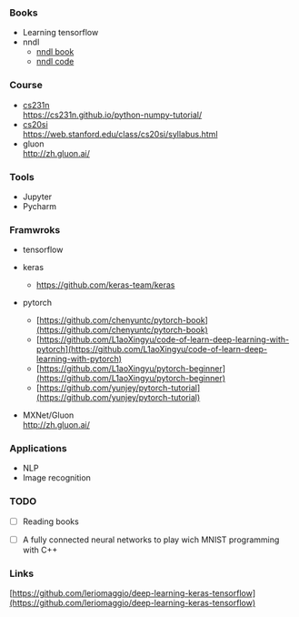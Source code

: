 ### Books
- Learning tensorflow
- nndl
    - [nndl book](http://neuralnetworksanddeeplearning.com/index.html)     
    - [nndl code](https://github.com/mnielsen/neural-networks-and-deep-learning)     

### Course
- [cs231n](http://cs231n.stanford.edu/)    
    https://cs231n.github.io/python-numpy-tutorial/         
- [cs20si](cs20si)   
    https://web.stanford.edu/class/cs20si/syllabus.html     
- gluon    
    http://zh.gluon.ai/
### Tools
- Jupyter
- Pycharm

### Framwroks
- tensorflow
- keras
    - https://github.com/keras-team/keras
- pytorch
    - [https://github.com/chenyuntc/pytorch-book](https://github.com/chenyuntc/pytorch-book)
    - [https://github.com/L1aoXingyu/code-of-learn-deep-learning-with-pytorch](https://github.com/L1aoXingyu/code-of-learn-deep-learning-with-pytorch)
    - [https://github.com/L1aoXingyu/pytorch-beginner](https://github.com/L1aoXingyu/pytorch-beginner)
    - [https://github.com/yunjey/pytorch-tutorial](https://github.com/yunjey/pytorch-tutorial)

- MXNet/Gluon     
    http://zh.gluon.ai/

### Applications
- NLP
- Image recognition

### TODO
- [ ] Reading books
- [ ] A fully connected neural networks to play wich MNIST programming with C++


### Links
[https://github.com/leriomaggio/deep-learning-keras-tensorflow](https://github.com/leriomaggio/deep-learning-keras-tensorflow)
